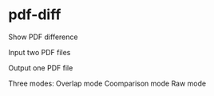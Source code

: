# pdf-diff

Show PDF difference

Input two PDF files

Output one PDF file

Three modes:
Overlap mode
Coomparison mode
Raw mode
